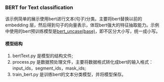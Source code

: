 ### BERT for Text classification

该示例简单的展示使用bert进行文本(句子)分类。主要将bert替换以前的embedding 层，然后得到句子的向量表示，体现bert强大的特征抽取能力。示例中使用的bert预训练模型是[bert_uncase(base)](https://storage.googleapis.com/bert_models/2018_10_18/uncased_L-12_H-768_A-12.zip)，即不区分大小写，统一成小写。

#### 模型结构

1. bertText.py 是模型的结构文件;
2. process.py 是数据预处理文件，主要将数据格式转化成bert的输入格式：input_ids，segment_ids，mask_ids;
3. train_bert.py 是训练bert的文本分类模型，并将模型保存。

